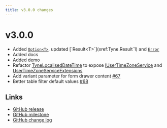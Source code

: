 ```yaml
---
title: v3.0.0 changes
---
```


# v3.0.0

- Added [`Option<T>`](xref:Tyne.Option`1), updated [`Result<T>`](xref:Tyne.Result`1) and [`Error`](xref:Tyne.Error)
- Added docs
- Added demo
- Refactor [TyneLocalisedDateTime](xref:Tyne.Blazor.Localisation.TyneLocalisedDateTime) to expose 
  [IUserTimeZoneService](xref:Tyne.Blazor.Localisation.IUserTimeZoneService)
  and [UserTimeZoneServiceExtensions](xref:Tyne.Blazor.Localisation.UserTimeZoneServiceExtensions)
- Add variant parameter for form drawer content [#67](https://github.com/alexnoddings/Tyne/issues/67)
- Better table filter default values [#68](https://github.com/alexnoddings/Tyne/issues/68)

## Links
- [GitHub release](https://github.com/alexnoddings/Tyne/releases/tag/v3.0.0)
- [GitHub milestone](https://github.com/alexnoddings/Tyne/milestone/7?closed=1)
- [GitHub change log](https://github.com/alexnoddings/Tyne/compare/5fea930492e0d40eb173eb91ea0601fb541455ce...v3.0.0)
